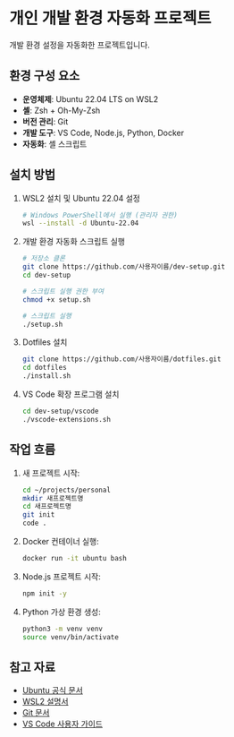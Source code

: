 # 개인 개발 환경 자동화 프로젝트

개발 환경 설정을 자동화한 프로젝트입니다.

## 환경 구성 요소

- **운영체제**: Ubuntu 22.04 LTS on WSL2
- **셸**: Zsh + Oh-My-Zsh
- **버전 관리**: Git
- **개발 도구**: VS Code, Node.js, Python, Docker
- **자동화**: 셸 스크립트

## 설치 방법

1. WSL2 설치 및 Ubuntu 22.04 설정
   ```bash
   # Windows PowerShell에서 실행 (관리자 권한)
   wsl --install -d Ubuntu-22.04
   ```

2. 개발 환경 자동화 스크립트 실행
   ```bash
   # 저장소 클론
   git clone https://github.com/사용자이름/dev-setup.git
   cd dev-setup
   
   # 스크립트 실행 권한 부여
   chmod +x setup.sh
   
   # 스크립트 실행
   ./setup.sh
   ```

3. Dotfiles 설치
   ```bash
   git clone https://github.com/사용자이름/dotfiles.git
   cd dotfiles
   ./install.sh
   ```

4. VS Code 확장 프로그램 설치
   ```bash
   cd dev-setup/vscode
   ./vscode-extensions.sh
   ```

## 작업 흐름

1. 새 프로젝트 시작:
   ```bash
   cd ~/projects/personal
   mkdir 새프로젝트명
   cd 새프로젝트명
   git init
   code .
   ```

2. Docker 컨테이너 실행:
   ```bash
   docker run -it ubuntu bash
   ```

3. Node.js 프로젝트 시작:
   ```bash
   npm init -y
   ```

4. Python 가상 환경 생성:
   ```bash
   python3 -m venv venv
   source venv/bin/activate
   ```

## 참고 자료

- [Ubuntu 공식 문서](https://help.ubuntu.com/)
- [WSL2 설명서](https://docs.microsoft.com/windows/wsl/)
- [Git 문서](https://git-scm.com/doc)
- [VS Code 사용자 가이드](https://code.visualstudio.com/docs)
